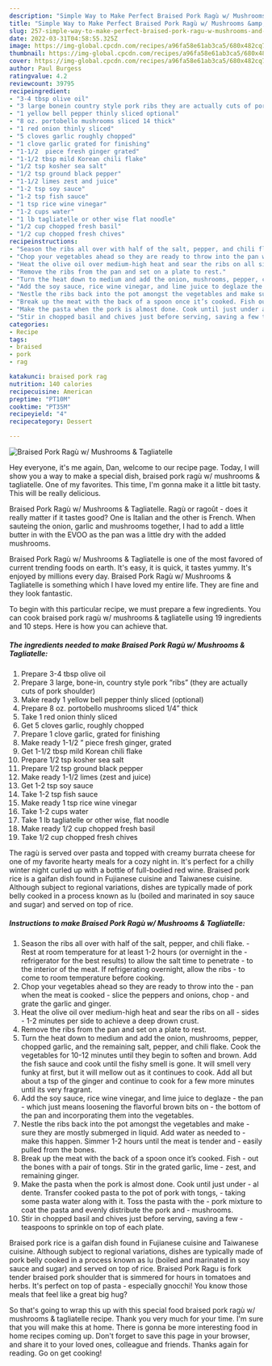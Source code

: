 ```yaml
---
description: "Simple Way to Make Perfect Braised Pork Ragù w/ Mushrooms &amp;amp; Tagliatelle"
title: "Simple Way to Make Perfect Braised Pork Ragù w/ Mushrooms &amp;amp; Tagliatelle"
slug: 257-simple-way-to-make-perfect-braised-pork-ragu-w-mushrooms-and-amp-tagliatelle
date: 2022-03-31T04:58:55.325Z
image: https://img-global.cpcdn.com/recipes/a96fa58e61ab3ca5/680x482cq70/braised-pork-ragu-w-mushrooms-tagliatelle-recipe-main-photo.jpg
thumbnail: https://img-global.cpcdn.com/recipes/a96fa58e61ab3ca5/680x482cq70/braised-pork-ragu-w-mushrooms-tagliatelle-recipe-main-photo.jpg
cover: https://img-global.cpcdn.com/recipes/a96fa58e61ab3ca5/680x482cq70/braised-pork-ragu-w-mushrooms-tagliatelle-recipe-main-photo.jpg
author: Paul Burgess
ratingvalue: 4.2
reviewcount: 39795
recipeingredient:
- "3-4 tbsp olive oil"
- "3 large bonein country style pork ribs they are actually cuts of pork shoulder"
- "1 yellow bell pepper thinly sliced optional"
- "8 oz. portobello mushrooms sliced 14 thick"
- "1 red onion thinly sliced"
- "5 cloves garlic roughly chopped"
- "1 clove garlic grated for finishing"
- "1-1/2  piece fresh ginger grated"
- "1-1/2 tbsp mild Korean chili flake"
- "1/2 tsp kosher sea salt"
- "1/2 tsp ground black pepper"
- "1-1/2 limes zest and juice"
- "1-2 tsp soy sauce"
- "1-2 tsp fish sauce"
- "1 tsp rice wine vinegar"
- "1-2 cups water"
- "1 lb tagliatelle or other wise flat noodle"
- "1/2 cup chopped fresh basil"
- "1/2 cup chopped fresh chives"
recipeinstructions:
- "Season the ribs all over with half of the salt, pepper, and chili flake. Rest at room temperature for at least 1-2 hours (or overnight in the refrigerator for the best results) to allow the salt time to penetrate to the interior of the meat. If refrigerating overnight, allow the ribs to come to room temperature before cooking."
- "Chop your vegetables ahead so they are ready to throw into the pan when the meat is cooked - slice the peppers and onions, chop and grate the garlic and ginger."
- "Heat the olive oil over medium-high heat and sear the ribs on all sides - 1-2 minutes per side to achieve a deep drown crust."
- "Remove the ribs from the pan and set on a plate to rest."
- "Turn the heat down to medium and add the onion, mushrooms, pepper, chopped garlic, and the remaining salt, pepper, and chili flake. Cook the vegetables for 10-12 minutes until they begin to soften and brown. Add the fish sauce and cook until the fishy smell is gone. It will smell very funky at first, but it will mellow out as it continues to cook. Add all but about a tsp of the ginger and continue to cook for a few more minutes until its very fragrant."
- "Add the soy sauce, rice wine vinegar, and lime juice to deglaze the pan - which just means loosening the flavorful brown bits on the bottom of the pan and incorporating them into the vegetables."
- "Nestle the ribs back into the pot amongst the vegetables and make sure they are mostly submerged in liquid. Add water as needed to make this happen. Simmer 1-2 hours until the meat is tender and easily pulled from the bones."
- "Break up the meat with the back of a spoon once it’s cooked. Fish out the bones with a pair of tongs. Stir in the grated garlic, lime zest, and remaining ginger."
- "Make the pasta when the pork is almost done. Cook until just under al dente. Transfer cooked pasta to the pot of pork with tongs, taking some pasta water along with it. Toss the pasta with the pork mixture to coat the pasta and evenly distribute the pork and mushrooms."
- "Stir in chopped basil and chives just before serving, saving a few teaspoons to sprinkle on top of each plate."
categories:
- Recipe
tags:
- braised
- pork
- rag

katakunci: braised pork rag 
nutrition: 140 calories
recipecuisine: American
preptime: "PT10M"
cooktime: "PT35M"
recipeyield: "4"
recipecategory: Dessert

---
```



![Braised Pork Ragù w/ Mushrooms &amp; Tagliatelle](https://img-global.cpcdn.com/recipes/a96fa58e61ab3ca5/680x482cq70/braised-pork-ragu-w-mushrooms-tagliatelle-recipe-main-photo.jpg)

Hey everyone, it's me again, Dan, welcome to our recipe page. Today, I will show you a way to make a special dish, braised pork ragù w/ mushrooms &amp; tagliatelle. One of my favorites. This time, I'm gonna make it a little bit tasty. This will be really delicious.

Braised Pork Ragù w/ Mushrooms &amp; Tagliatelle. Ragù or ragoût - does it really matter if it tastes good? One is Italian and the other is French. When sauteing the onion, garlic and mushrooms together, I had to add a little butter in with the EVOO as the pan was a little dry with the added mushrooms.

Braised Pork Ragù w/ Mushrooms &amp; Tagliatelle is one of the most favored of current trending foods on earth. It's easy, it is quick, it tastes yummy. It's enjoyed by millions every day. Braised Pork Ragù w/ Mushrooms &amp; Tagliatelle is something which I have loved my entire life. They are fine and they look fantastic.


To begin with this particular recipe, we must prepare a few ingredients. You can cook braised pork ragù w/ mushrooms &amp; tagliatelle using 19 ingredients and 10 steps. Here is how you can achieve that.

<!--inarticleads1-->

##### The ingredients needed to make Braised Pork Ragù w/ Mushrooms &amp; Tagliatelle:

1. Prepare 3-4 tbsp olive oil
1. Prepare 3 large, bone-in, country style pork “ribs” (they are actually cuts of pork shoulder)
1. Make ready 1 yellow bell pepper thinly sliced (optional)
1. Prepare 8 oz. portobello mushrooms sliced 1/4” thick
1. Take 1 red onion thinly sliced
1. Get 5 cloves garlic, roughly chopped
1. Prepare 1 clove garlic, grated for finishing
1. Make ready 1-1/2 ” piece fresh ginger, grated
1. Get 1-1/2 tbsp mild Korean chili flake
1. Prepare 1/2 tsp kosher sea salt
1. Prepare 1/2 tsp ground black pepper
1. Make ready 1-1/2 limes (zest and juice)
1. Get 1-2 tsp soy sauce
1. Take 1-2 tsp fish sauce
1. Make ready 1 tsp rice wine vinegar
1. Take 1-2 cups water
1. Take 1 lb tagliatelle or other wise, flat noodle
1. Make ready 1/2 cup chopped fresh basil
1. Take 1/2 cup chopped fresh chives


The ragù is served over pasta and topped with creamy burrata cheese for one of my favorite hearty meals for a cozy night in. It&#39;s perfect for a chilly winter night curled up with a bottle of full-bodied red wine. Braised pork rice is a gaifan dish found in Fujianese cuisine and Taiwanese cuisine. Although subject to regional variations, dishes are typically made of pork belly cooked in a process known as lu (boiled and marinated in soy sauce and sugar) and served on top of rice. 

<!--inarticleads2-->

##### Instructions to make Braised Pork Ragù w/ Mushrooms &amp; Tagliatelle:

1. Season the ribs all over with half of the salt, pepper, and chili flake. - Rest at room temperature for at least 1-2 hours (or overnight in the - refrigerator for the best results) to allow the salt time to penetrate - to the interior of the meat. If refrigerating overnight, allow the ribs - to come to room temperature before cooking.
1. Chop your vegetables ahead so they are ready to throw into the - pan when the meat is cooked - slice the peppers and onions, chop - and grate the garlic and ginger.
1. Heat the olive oil over medium-high heat and sear the ribs on all - sides - 1-2 minutes per side to achieve a deep drown crust.
1. Remove the ribs from the pan and set on a plate to rest.
1. Turn the heat down to medium and add the onion, mushrooms, pepper, chopped garlic, and the remaining salt, pepper, and chili flake. Cook the vegetables for 10-12 minutes until they begin to soften and brown. Add the fish sauce and cook until the fishy smell is gone. It will smell very funky at first, but it will mellow out as it continues to cook. Add all but about a tsp of the ginger and continue to cook for a few more minutes until its very fragrant.
1. Add the soy sauce, rice wine vinegar, and lime juice to deglaze - the pan - which just means loosening the flavorful brown bits on - the bottom of the pan and incorporating them into the vegetables.
1. Nestle the ribs back into the pot amongst the vegetables and make - sure they are mostly submerged in liquid. Add water as needed to - make this happen. Simmer 1-2 hours until the meat is tender and - easily pulled from the bones.
1. Break up the meat with the back of a spoon once it’s cooked. Fish - out the bones with a pair of tongs. Stir in the grated garlic, lime - zest, and remaining ginger.
1. Make the pasta when the pork is almost done. Cook until just under - al dente. Transfer cooked pasta to the pot of pork with tongs, - taking some pasta water along with it. Toss the pasta with the - pork mixture to coat the pasta and evenly distribute the pork and - mushrooms.
1. Stir in chopped basil and chives just before serving, saving a few - teaspoons to sprinkle on top of each plate.


Braised pork rice is a gaifan dish found in Fujianese cuisine and Taiwanese cuisine. Although subject to regional variations, dishes are typically made of pork belly cooked in a process known as lu (boiled and marinated in soy sauce and sugar) and served on top of rice. Braised Pork Ragu is fork tender braised pork shoulder that is simmered for hours in tomatoes and herbs. It&#39;s perfect on top of pasta - especially gnocchi! You know those meals that feel like a great big hug? 

So that's going to wrap this up with this special food braised pork ragù w/ mushrooms &amp; tagliatelle recipe. Thank you very much for your time. I'm sure that you will make this at home. There is gonna be more interesting food in home recipes coming up. Don't forget to save this page in your browser, and share it to your loved ones, colleague and friends. Thanks again for reading. Go on get cooking!
